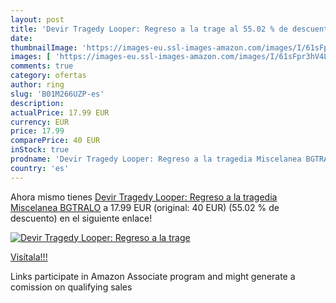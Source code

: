 ```yaml
---
layout: post
title: 'Devir Tragedy Looper: Regreso a la trage al 55.02 % de descuento'
date: 
thumbnailImage: 'https://images-eu.ssl-images-amazon.com/images/I/61sFpr3hV4L._SL200_.jpg'
images: [ 'https://images-eu.ssl-images-amazon.com/images/I/61sFpr3hV4L._SL200_.jpg' ]
comments: true
category: ofertas
author: ring
slug: 'B01M266UZP-es'
description:
actualPrice: 17.99 EUR
currency: EUR
price: 17.99
comparePrice: 40 EUR
inStock: true
prodname: 'Devir Tragedy Looper: Regreso a la tragedia Miscelanea BGTRALO'
country: 'es'
---
```


Ahora mismo tienes [Devir Tragedy Looper: Regreso a la tragedia Miscelanea BGTRALO](https://www.amazon.es/dp/B01M266UZP/?tag=tolees-21) a 17.99 EUR (original: 40 EUR) (55.02 %  de descuento) en el siguiente enlace!

[![Devir Tragedy Looper: Regreso a la trage](https://images-eu.ssl-images-amazon.com/images/I/61sFpr3hV4L._SL200_.jpg)](https://www.amazon.es/dp/B01M266UZP/?tag=tolees-21)

[Visítala!!!](https://www.amazon.es/dp/B01M266UZP/?tag=tolees-21)

Links participate in Amazon Associate program and might generate a comission on qualifying sales
